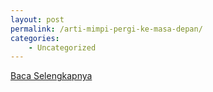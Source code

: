 ```yaml
---
layout: post
permalink: /arti-mimpi-pergi-ke-masa-depan/
categories:
    - Uncategorized
---
```


[Baca Selengkapnya](/10)